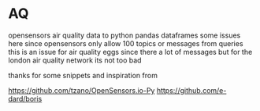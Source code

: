 # AQ
opensensors air quality data to python pandas dataframes
some issues here since opensensors only allow 100 topics or messages from queries
this is an issue for air quality eggs since there a lot of messages
but for the london air quality network its not too bad

thanks for some snippets and inspiration from 

https://github.com/tzano/OpenSensors.io-Py
https://github.com/e-dard/boris

